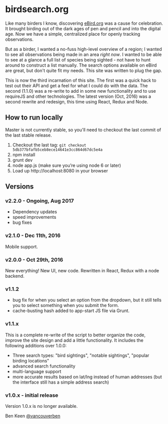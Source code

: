 # birdsearch.org

Like many birders I know, discovering [eBird.org](http://ebird.org) was a cause for celebration. It brought birding 
out of the dark ages of pen and pencil and into the digital age. Now we have a simple, centralized place for openly 
tracking observations.

But as a birder, I wanted a no-fuss high-level overview of a region; I wanted to see all observations being made in 
an area <i>right now</i>. I wanted to be able to see at a glance a full list of species being sighted - not have to 
hunt around to construct a list manually. The search options available on eBird are great, but don't quite fit my 
needs. This site was written to plug the gap.

This is now the third incarnation of this site. The first was a quick hack to test out their API and get a feel 
for what I could do with the data. The second (1.1.0) was a re-write to add in some new functionality and to use 
requireJS and other technologies. The latest version (Oct, 2016) was a second rewrite and redesign, this time using 
React, Redux and Node.


## How to run locally 

Master is not currently stable, so you'll need to checkout the last commit of the last stable release.

1. Checkout the last tag: 
`git checkout 5db377bfafb5ceb8ece14641e3cc864d67dc5e4a`
2. npm install
3. grunt dev
4. node app.js (make sure you’re using node 6 or later)
5. Load up http://localhost:8080 in your browser 


## Versions

### v2.2.0 - Ongoing, Aug 2017
- Dependency updates
- speed improvements
- bug fixes

### v2.1.0 - Dec 11th, 2016
Mobile support.

### v2.0.0 - Oct 29th, 2016
New everything! New UI, new code. Rewritten in React, Redux with a node backend.

### v1.1.2
- bug fix for when you select an option from the dropdown, but it still tells you to select something when you submit
the form.
- cache-busting hash added to app-start JS file via Grunt.

### v1.1.x
This is a complete re-write of the script to better organize the code, improve the site design and add a little
functionality. It includes the following additions over 1.0.0:

- Three search types: "bird sightings", "notable sightings", "popular birding locations"
- advanced search functionality
- multi-language support
- more accurate results based on lat/lng instead of human addresses (but the interface still has a simple address
search)

### v1.0.x - initial release
Version 1.0.x is no longer available.


Ben Keen
[@vancouverben](https://twitter.com/#!/vancouverben)
